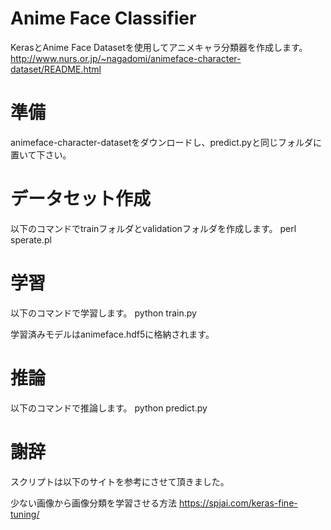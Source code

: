 # Anime Face Classifier

KerasとAnime Face Datasetを使用してアニメキャラ分類器を作成します。
http://www.nurs.or.jp/~nagadomi/animeface-character-dataset/README.html

# 準備

animeface-character-datasetをダウンロードし、predict.pyと同じフォルダに置いて下さい。

# データセット作成

以下のコマンドでtrainフォルダとvalidationフォルダを作成します。
perl sperate.pl

# 学習

以下のコマンドで学習します。
python train.py

学習済みモデルはanimeface.hdf5に格納されます。

# 推論

以下のコマンドで推論します。
python predict.py

# 謝辞

スクリプトは以下のサイトを参考にさせて頂きました。

少ない画像から画像分類を学習させる方法
https://spjai.com/keras-fine-tuning/
